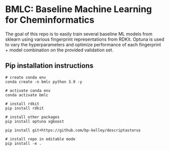 # BMLC: Baseline Machine Learning for Cheminformatics
The goal of this repo is to easily train several baseline ML models from sklearn using various fingerprint representations from RDKit. Optuna is used to vary the hyperparameters and optimize performance of each fingerprint + model combination on the provided validation set.

## Pip installation instructions

```
# create conda env
conda create -n bmlc python 3.9 -y

# activate conda env
conda activate bmlc 

# install rdkit
pip install rdkit

# install other packages
pip install optuna xgboost

pip install git+https://github.com/bp-kelley/descriptastorus

# install repo in editable mode
pip install -e .
```